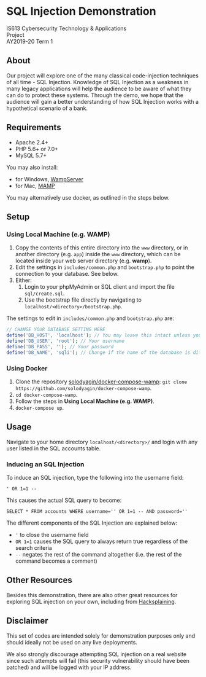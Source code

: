 # SQL Injection Demonstration

IS613 Cybersecurity Technology & Applications<br />
Project<br />
AY2019-20 Term 1

## About

Our project will explore one of the many classical code-injection techniques of all time - SQL Injection. Knowledge of SQL Injection as a weakness in many legacy applications will help the audience to be aware of what they can do to protect these systems. Through the demo, we hope that the audience will gain a better understanding of how SQL Injection works with a hypothetical scenario of a bank.

## Requirements

- Apache 2.4+
- PHP 5.6+ or 7.0+
- MySQL 5.7+

You may also install:
- for Windows, [WampServer](https://www.wampserver.com/en/)
- for Mac, [MAMP](https://www.mamp.info/en/mac/)

You may alternatively use docker, as outlined in the steps below.

## Setup

### Using Local Machine (e.g. WAMP)

1. Copy the contents of this entire directory into the `www` directory, or in another directory (e.g. `app`) inside the `www` directory, which can be located inside your web server directory (e.g. **wamp**).
2. Edit the settings in `includes/common.php` and `bootstrap.php` to point the connection to your database. See below.
3. Either:
    1. Login to your phpMyAdmin or SQL client and import the file `sql/create.sql`.
    2. Use the bootstrap file directly by navigating to `localhost/<directory>/bootstrap.php`.

The settings to edit in `includes/common.php` and `bootstrap.php` are:
```php
// CHANGE YOUR DATABASE SETTING HERE
define('DB_HOST', 'localhost'); // You may leave this intact unless you're using a different host
define('DB_USER', 'root'); // Your username
define('DB_PASS', ''); // Your password
define('DB_NAME', 'sqli'); // Change if the name of the database is different
```

### Using Docker

1. Clone the repository [solodyagin/docker-compose-wamp](https://github.com/solodyagin/docker-compose-wamp): `git clone https://github.com/solodyagin/docker-compose-wamp`.
2. `cd docker-compose-wamp`.
3. Follow the steps in **Using Local Machine (e.g. WAMP)**.
4. `docker-compose up`.

## Usage

Navigate to your home directory `localhost/<directory>/` and login with any user listed in the SQL accounts table.

### Inducing an SQL Injection

To induce an SQL injection, type the following into the username field:

```
' OR 1=1 --
```

This causes the actual SQL query to become:

```
SELECT * FROM accounts WHERE username='' OR 1=1 -- AND password=''
```

The different components of the SQL Injection are explained below:
- `'` to close the username field
- `OR 1=1` causes the SQL query to always return true regardless of the search criteria
- `--` negates the rest of the command altogether (i.e. the rest of the command becomes a comment)

## Other Resources

Besides this demonstration, there are also other great resources for exploring SQL injection on your own, including from [Hacksplaining](https://www.hacksplaining.com/exercises/sql-injection).

## Disclaimer

This set of codes are intended solely for demonstration purposes only and should ideally not be used on any live deployments.

We also strongly discourage attempting SQL injection on a real website since such attempts will fail (this security vulnerability should have been patched) and will be logged with your IP address.
